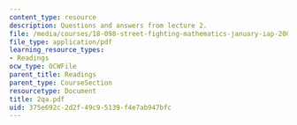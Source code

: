 ```yaml
---
content_type: resource
description: Questions and answers from lecture 2.
file: /media/courses/18-098-street-fighting-mathematics-january-iap-2008/375e692c2d2f49c95139f4e7ab947bfc_2qa.pdf
file_type: application/pdf
learning_resource_types:
- Readings
ocw_type: OCWFile
parent_title: Readings
parent_type: CourseSection
resourcetype: Document
title: 2qa.pdf
uid: 375e692c-2d2f-49c9-5139-f4e7ab947bfc
---
```

